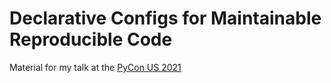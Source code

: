 # Declarative Configs for Maintainable Reproducible Code

Material for my talk at the [PyCon US 2021](https://us.pycon.org/2021/schedule/presentation/55/)
